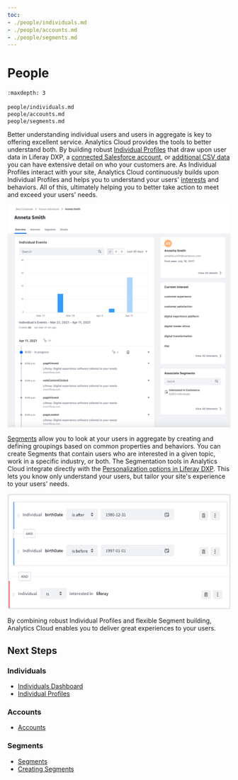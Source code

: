 ```yaml
---
toc:
- ./people/individuals.md
- ./people/accounts.md
- ./people/segments.md
---
```

# People

```{toctree}
:maxdepth: 3

people/individuals.md
people/accounts.md
people/segments.md
```

Better understanding individual users and users in aggregate is key to offering excellent service. Analytics Cloud provides the tools to better understand both. By building robust [Individual Profiles](./people/individuals/individual-profiles.md) that draw upon user data in Liferay DXP, a [connected Salesforce account](./connecting-data-sources/adding-a-salesforce-data-source.md), or [additional CSV data](./connecting-data-sources/adding-a-csv-data-source.md) you can have extensive detail on who your customers are. As Individual Profiles interact with your site, Analytics Cloud continuously builds upon Individual Profiles and helps you to understand your users' [interests](./workspace-data/definitions/managing-interest-topics.html#understanding-interests) and behaviors. All of this, ultimately helping you to better take action to meet and exceed your users' needs.

![The Individual Profile overview provides a robust view into user behavior.](./people/images/01.png)

[Segments](./people/segments/segments.md) allow you to look at your users in aggregate by creating and defining groupings based on common properties and behaviors. You can create Segments that contain users who are interested in a given topic, work in a specific industry, or both. The Segmentation tools in Analytics Cloud integrate directly with the [Personalization options in Liferay DXP](./optimization/personalizing-content-with-segments.md). This lets you know only understand your users, but tailor your site's experience to your users' needs.

![Creating Segments is intuitive and powerful.](./people/images/02.png)

By combining robust Individual Profiles and flexible Segment building, Analytics Cloud enables you to deliver great experiences to your users.

## Next Steps

### Individuals

- [Individuals Dashboard](./people/individuals/individuals-dashboard.md)
- [Individual Profiles](./people/individuals/individual-profiles.md)

### Accounts

- [Accounts](./people/accounts.md)

### Segments

- [Segments](./people/segments/segments.md)
- [Creating Segments](./people/segments/creating-segments.md)
